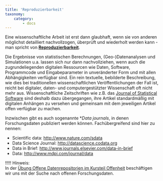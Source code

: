 ```yaml
---
title: 'Reproduzierbarkeit'
taxonomy:
    category:
        - docs
---
```


Eine wissenschaftliche Arbeit ist erst dann glaubhaft, wenn sie von anderen möglichst detailliert nachvollzogen, überprüft und wiederholt werden kann - man spricht von [**Reproduzierbarkeit**](https://de.wikipedia.org/wiki/Reproduzierbarkeit).

Die Ergebnisse von statistischen Berechnungen, (Geo-)Datenanalysen und Simulationen u.a. lassen sich nur dann nachvollziehen, wenn auch die zugrundeliegenden digitalen Ressourcen wie Daten, Software, Programmcode und Eingabeparameter in unveränderter Form und mit allen Abhängigkeiten verfügbar sind. Ein rein textuelle, bebilderte Beschreibung, wie dies bei traditionellen wissenschaftlichen Veröffentlichungen der Fall ist, reicht bei digitaler, daten- und computergestützter Wissenschaft oft nicht mehr aus. Wissenschaftliche Zeitschriften wie z.B. das [Journal of Statistical Software](https://www.jstatsoft.org) sind deshalb dazu übergegangen, ihre Artikel standardmäßig mit digitalen Anhängen zu versehen und gemeinsam mit dem jeweiligen Artikel offen verfügbar zu machen.

Inzwischen gibt es auch sogenannte **Data journals*, in denen Forschungsdaten publiziert werden können. Fachübergreifend sind hier zu nennen:

* Scientific data: http://www.nature.com/sdata
* Data Science Journal: http://datascience.codata.org
* Data in Brief: http://www.journals.elsevier.com/data-in-brief
* Data: http://www.mdpi.com/journal/data

!!!!! Hinweis: <br/>In der [Übung Offene Datenrepositorien im Kursteil Offenheit](/openx/uebung) beschäftigen wir uns mit der Suche nach offenen Forschungsdaten. 

